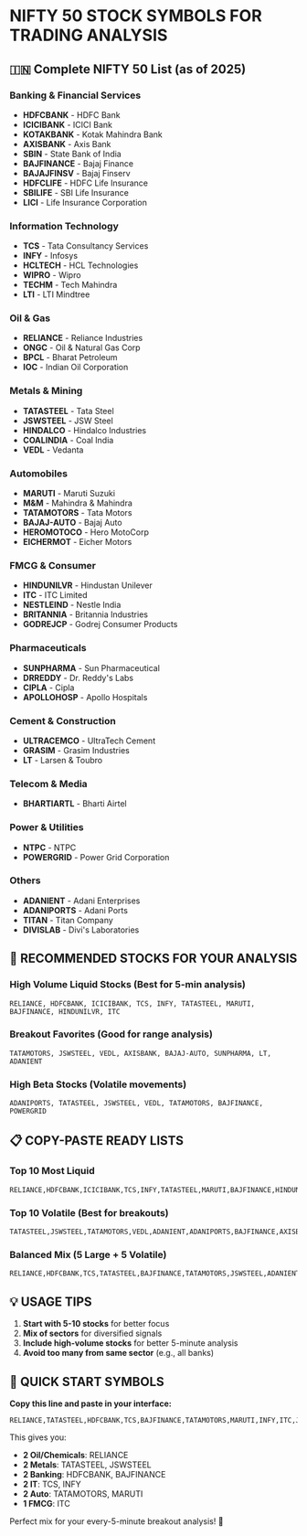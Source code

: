 # NIFTY 50 STOCK SYMBOLS FOR TRADING ANALYSIS

## 🇮🇳 Complete NIFTY 50 List (as of 2025)

### **Banking & Financial Services**
- **HDFCBANK** - HDFC Bank
- **ICICIBANK** - ICICI Bank  
- **KOTAKBANK** - Kotak Mahindra Bank
- **AXISBANK** - Axis Bank
- **SBIN** - State Bank of India
- **BAJFINANCE** - Bajaj Finance
- **BAJAJFINSV** - Bajaj Finserv
- **HDFCLIFE** - HDFC Life Insurance
- **SBILIFE** - SBI Life Insurance
- **LICI** - Life Insurance Corporation

### **Information Technology**
- **TCS** - Tata Consultancy Services
- **INFY** - Infosys
- **HCLTECH** - HCL Technologies
- **WIPRO** - Wipro
- **TECHM** - Tech Mahindra
- **LTI** - LTI Mindtree

### **Oil & Gas**
- **RELIANCE** - Reliance Industries
- **ONGC** - Oil & Natural Gas Corp
- **BPCL** - Bharat Petroleum
- **IOC** - Indian Oil Corporation

### **Metals & Mining**
- **TATASTEEL** - Tata Steel
- **JSWSTEEL** - JSW Steel
- **HINDALCO** - Hindalco Industries
- **COALINDIA** - Coal India
- **VEDL** - Vedanta

### **Automobiles**
- **MARUTI** - Maruti Suzuki
- **M&M** - Mahindra & Mahindra
- **TATAMOTORS** - Tata Motors
- **BAJAJ-AUTO** - Bajaj Auto
- **HEROMOTOCO** - Hero MotoCorp
- **EICHERMOT** - Eicher Motors

### **FMCG & Consumer**
- **HINDUNILVR** - Hindustan Unilever
- **ITC** - ITC Limited
- **NESTLEIND** - Nestle India
- **BRITANNIA** - Britannia Industries
- **GODREJCP** - Godrej Consumer Products

### **Pharmaceuticals**
- **SUNPHARMA** - Sun Pharmaceutical
- **DRREDDY** - Dr. Reddy's Labs
- **CIPLA** - Cipla
- **APOLLOHOSP** - Apollo Hospitals

### **Cement & Construction**
- **ULTRACEMCO** - UltraTech Cement
- **GRASIM** - Grasim Industries
- **LT** - Larsen & Toubro

### **Telecom & Media**
- **BHARTIARTL** - Bharti Airtel

### **Power & Utilities**
- **NTPC** - NTPC
- **POWERGRID** - Power Grid Corporation

### **Others**
- **ADANIENT** - Adani Enterprises
- **ADANIPORTS** - Adani Ports
- **TITAN** - Titan Company
- **DIVISLAB** - Divi's Laboratories

## 🎯 RECOMMENDED STOCKS FOR YOUR ANALYSIS

### **High Volume Liquid Stocks (Best for 5-min analysis)**
```
RELIANCE, HDFCBANK, ICICIBANK, TCS, INFY, TATASTEEL, MARUTI, BAJFINANCE, HINDUNILVR, ITC
```

### **Breakout Favorites (Good for range analysis)**
```
TATAMOTORS, JSWSTEEL, VEDL, AXISBANK, BAJAJ-AUTO, SUNPHARMA, LT, ADANIENT
```

### **High Beta Stocks (Volatile movements)**
```
ADANIPORTS, TATASTEEL, JSWSTEEL, VEDL, TATAMOTORS, BAJFINANCE, POWERGRID
```

## 📋 COPY-PASTE READY LISTS

### **Top 10 Most Liquid**
```
RELIANCE,HDFCBANK,ICICIBANK,TCS,INFY,TATASTEEL,MARUTI,BAJFINANCE,HINDUNILVR,ITC
```

### **Top 10 Volatile (Best for breakouts)**
```
TATASTEEL,JSWSTEEL,TATAMOTORS,VEDL,ADANIENT,ADANIPORTS,BAJFINANCE,AXISBANK,POWERGRID,COALINDIA
```

### **Balanced Mix (5 Large + 5 Volatile)**
```
RELIANCE,HDFCBANK,TCS,TATASTEEL,BAJFINANCE,TATAMOTORS,JSWSTEEL,ADANIENT,MARUTI,INFY
```

## 💡 USAGE TIPS

1. **Start with 5-10 stocks** for better focus
2. **Mix of sectors** for diversified signals  
3. **Include high-volume stocks** for better 5-minute analysis
4. **Avoid too many from same sector** (e.g., all banks)

## 🚀 QUICK START SYMBOLS
**Copy this line and paste in your interface:**
```
RELIANCE,TATASTEEL,HDFCBANK,TCS,BAJFINANCE,TATAMOTORS,MARUTI,INFY,ITC,JSWSTEEL
```

This gives you:
- **2 Oil/Chemicals**: RELIANCE  
- **2 Metals**: TATASTEEL, JSWSTEEL
- **2 Banking**: HDFCBANK, BAJFINANCE
- **2 IT**: TCS, INFY
- **2 Auto**: TATAMOTORS, MARUTI
- **1 FMCG**: ITC

Perfect mix for your every-5-minute breakout analysis! 🎯